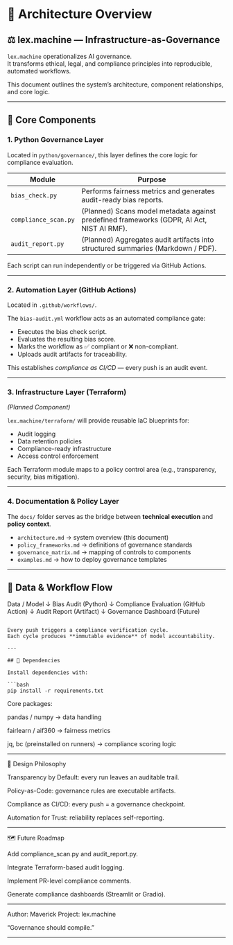# 🧭 Architecture Overview

## ⚖️ lex.machine — Infrastructure-as-Governance

`lex.machine` operationalizes AI governance.  
It transforms ethical, legal, and compliance principles into reproducible, automated workflows.

This document outlines the system’s architecture, component relationships, and core logic.

---

## 🧱 Core Components

### 1. **Python Governance Layer**
Located in `python/governance/`, this layer defines the core logic for compliance evaluation.

| Module | Purpose |
|---------|----------|
| `bias_check.py` | Performs fairness metrics and generates audit-ready bias reports. |
| `compliance_scan.py` | (Planned) Scans model metadata against predefined frameworks (GDPR, AI Act, NIST AI RMF). |
| `audit_report.py` | (Planned) Aggregates audit artifacts into structured summaries (Markdown / PDF). |

Each script can run independently or be triggered via GitHub Actions.

---

### 2. **Automation Layer (GitHub Actions)**
Located in `.github/workflows/`.

The `bias-audit.yml` workflow acts as an automated compliance gate:
- Executes the bias check script.
- Evaluates the resulting bias score.
- Marks the workflow as ✅ compliant or ❌ non-compliant.
- Uploads audit artifacts for traceability.

This establishes *compliance as CI/CD* — every push is an audit event.

---

### 3. **Infrastructure Layer (Terraform)**
*(Planned Component)*

`lex.machine/terraform/` will provide reusable IaC blueprints for:
- Audit logging
- Data retention policies
- Compliance-ready infrastructure
- Access control enforcement

Each Terraform module maps to a policy control area (e.g., transparency, security, bias mitigation).

---

### 4. **Documentation & Policy Layer**
The `docs/` folder serves as the bridge between **technical execution** and **policy context**.

- `architecture.md` → system overview (this document)
- `policy_frameworks.md` → definitions of governance standards
- `governance_matrix.md` → mapping of controls to components
- `examples.md` → how to deploy governance templates

---

## 🔄 Data & Workflow Flow

Data / Model
↓
Bias Audit (Python)
↓
Compliance Evaluation (GitHub Action)
↓
Audit Report (Artifact)
↓
Governance Dashboard (Future)

```

Every push triggers a compliance verification cycle.  
Each cycle produces **immutable evidence** of model accountability.

---

## 🧩 Dependencies

Install dependencies with:

```bash
pip install -r requirements.txt

```
Core packages:

pandas / numpy → data handling

fairlearn / aif360 → fairness metrics

jq, bc (preinstalled on runners) → compliance scoring logic

---

🧠 Design Philosophy

Transparency by Default: every run leaves an auditable trail.

Policy-as-Code: governance rules are executable artifacts.

Compliance as CI/CD: every push = a governance checkpoint.

Automation for Trust: reliability replaces self-reporting.

---

🗺️ Future Roadmap

Add compliance_scan.py and audit_report.py.

Integrate Terraform-based audit logging.

Implement PR-level compliance comments.

Generate compliance dashboards (Streamlit or Gradio).

---

Author: Maverick
Project: lex.machine

“Governance should compile.”

---
